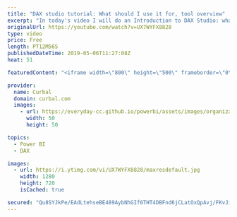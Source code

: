 ```yaml
---
title: "DAX studio tutorial: What should I use it for, tool overview"
excerpt: "In today's video I will do an Introduction to DAX Studio: what to use it for and how to use it. #curbal #powerbi #dax #daxstudio  Keynotes: 00:39 What can i do with DAX studio? 1. 04:41 Connect your model 2. 06:00 Show the different elements of DAX studio 3. 01:20 Extract contents of your model into"
originalUrl: https://youtube.com/watch?v=UX7WYFX8828
type: video
price: Free
length: PT12M56S
publishedDateTime: 2019-05-06T11:27:08Z
heat: 51

featuredContent: "<iframe width=\"800\" height=\"500\" frameborder=\"0\" src=\"https://www.youtube.com/embed/UX7WYFX8828\" allow=\"accelerometer; autoplay; encrypted-media; gyroscope; picture-in-picture\" allowfullscreen></iframe>"

provider:
  name: Curbal
  domain: curbal.com
  images:
    - url: https://everyday-cc.github.io/powerbi/assets/images/organizations/curbal.com-50x50.jpg
      width: 50
      height: 50

topics:
  - Power BI
  - DAX

images:
  - url: https://i.ytimg.com/vi/UX7WYFX8828/maxresdefault.jpg
    width: 1280
    height: 720
    isCached: true

secured: "Qu8SYJkPe/EAdLtehseBE489AybNhGIf6THT4DBFnd6jCLatOxQpAvj/FKvJiJBsQVMUdJiaTzg2If4tCofmTZx96og67i4NX0FIRs7ZRtdG355DrFu0Oh4/JFfIM2KmChhr6GRSax8lAmwR6V6iiBr2UKp3IEqe2Zr+Ilw2pysa636wEyUQsEfYDagmRZFpiIZzz6klo3CRppV/6y0UZHj/8jF6grke8jKD/wFhsXpN3BiY2r/tuuYK23ImUhxz7rPpjvMeBgn0y0jkcDCuPneL3CnMPRzfM32tj0GLsS2b3ustNV2ZlWSPf0vmon5ZDF2u9F80/UWsGp0/Q29zBpau+1zLOSFfgu+G5Sx713De5NDxvWjvI2Q75qf8FI2kFP/zfrHiMLEFzKEB+vDwBbTW4s6Rm/T6ZhaqVnkxjhA=;tF40O8UDVmQ7XZsl5TtHgw=="
---
```



